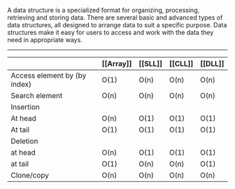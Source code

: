 A data structure is a specialized format for organizing, processing, retrieving and storing data. There are several basic and advanced types of data structures, all designed to arrange data to suit a specific purpose. Data structures make it easy for users to access and work with the data they need in appropriate ways.
___
|                              | [[Array]] | [[SLL]] | [[CLL]] | [[DLL]] |
| ---------------------------- | --------- | ------- | ------- | ------- |
| Access element by (by index) | O(1)      | O(n)    | O(n)    | O(n)    |
| Search element               | O(n)      | O(n)    | O(n)    | O(n)    |
| Insertion                    |           |         |         |         |
| At head                      | O(n)      | O(1)    | O(1)    | O(1)    |
| At tail                      | O(1)      | O(1)    | O(1)    | O(1)    |
| Deletion                     |           |         |         |         |
| at head                      | O(n)      | O(1)    | O(1)    | O(1)    |
| at tail                      | O(1)      | O(n)    | O(n)    | O(1)    |
| Clone/copy                   | O(n)      | O(n)    | O(n)    | O(n)    |

